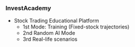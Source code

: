 ### InvestAcademy

- Stock Trading Educational Platform
  - 1st Mode: Training (Fixed-stock trajectories)
  - 2nd Random AI Mode
  - 3rd Real-life scenarios
